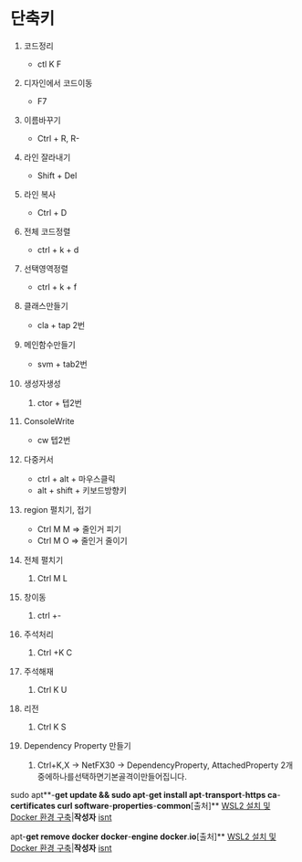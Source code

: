 # 단축키

1. 코드정리

   * ctl  K F
2. 디자인에서 코드이동

   * F7
3. 이름바꾸기

   * Ctrl + R, R-
4. 라인 잘라내기

   * Shift + Del
5. 라인 복사

   * Ctrl + D
6. 전체 코드정렬

   * ctrl + k + d
7. 선택영역정렬

   * ctrl +  k + f
8. 클래스만들기

   * cla + tap 2번
9. 메인함수만들기

   * svm  + tab2번
10. 생성자생성

    1. ctor +  텝2번
11. ConsoleWrite

    * cw 텝2번
12. 다중커서

    * ctrl + alt + 마우스클릭
    * alt +
      shift + 키보드방향키
13. region  펼치기, 접기

    * Ctrl  M M => 줄인거 피기
    * Ctrl M O => 줄인거 줄이기
14. 전체 펼치기

    1. Ctrl M L
15. 창이동

    1. ctrl  +-
16. 주석처리

    1. Ctrl +K C
17. 주석해재

    1. Ctrl K U
18. 리전

    1. Ctrl K S
19. Dependency
    Property 만들기

    1. Ctrl+K,X -> NetFX30
       -> DependencyProperty, AttachedProperty 2개중에하나를선택하면기본골격이만들어집니다.

sudo apt**-**get update **&&** sudo apt**-**get install
    apt**-**transport**-**https
    ca**-**certificates
    curl
    software**-**properties**-**common**[출처]** [WSL2 설치 및 Docker 환경 구축](https://blog.naver.com/ilikebigmac/222007741507)|**작성자** [isnt](https://blog.naver.com/ilikebigmac)

apt-**get remove docker docker**-**engine docker**.**io**[출처]** [WSL2 설치 및 Docker 환경 구축](https://blog.naver.com/ilikebigmac/222007741507)|**작성자** [isnt](https://blog.naver.com/ilikebigmac)
